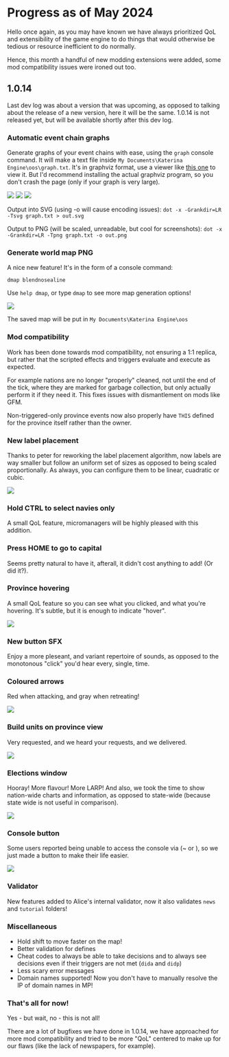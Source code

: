# Progress as of May 2024

Hello once again, as you may have known we have always prioritized QoL and extensibility of the game engine to do things that would otherwise be tedious or resource inefficient to do normally.

Hence, this month a handful of new modding extensions were added, some mod compatibility issues were ironed out too.

## 1.0.14

Last dev log was about a version that was upcoming, as opposed to talking about the release of a new version, here it will be the same. 1.0.14 is not released yet, but will be available shortly after this dev log.

### Automatic event chain graphs

Generate graphs of your event chains with ease, using the `graph` console command. It will make a text file inside `My Documents\Katerina Engine\oos\graph.txt`. It's in graphviz format, use a viewer like [this one](https://dreampuf.github.io/GraphvizOnline) to view it. But I'd recommend installing the actual graphviz program, so you don't crash the page (only if your graph is very large).

![](./images/graph.png)
![](./images/graph2.png)
![](./images/graph3.png)

Output into SVG (using -o will cause encoding issues):
`dot -x -Grankdir=LR -Tsvg graph.txt > out.svg`

Output to PNG (will be scaled, unreadable, but cool for screenshots):
`dot -x -Grankdir=LR -Tpng graph.txt -o out.png`

### Generate world map PNG

A nice new feature! It's in the form of a console command:

`dmap blendnosealine`

Use `help dmap`, or type `dmap` to see more map generation options!

![](./images/map.png)

The saved map will be put in `My Documents\Katerina Engine\oos`

### Mod compatibility

Work has been done towards mod compatibility, not ensuring a 1:1 replica, but rather that the scripted effects and triggers evaluate and execute as expected.

For example nations are no longer "properly" cleaned, not until the end of the tick, where they are marked for garbage collection, but only actually perform it if they need it. This fixes issues with dismantlement on mods like GFM.

Non-triggered-only province events now also properly have `THIS` defined for the province itself rather than the owner.

### New label placement

Thanks to peter for reworking the label placement algorithm, now labels are way smaller but follow an uniform set of sizes as opposed to being scaled proportionally. As always, you can configure them to be linear, cuadratic or cubic.

![](./images/label.png)

### Hold CTRL to select navies only

A small QoL feature, micromanagers will be highly pleased with this addition.

### Press HOME to go to capital

Seems pretty natural to have it, afterall, it didn't cost anything to add! (Or did it?).

### Province hovering

A small QoL feature so you can see what you clicked, and what you're hovering. It's subtle, but it is enough to indicate "hover".

![](./images/hover.png)

### New button SFX

Enjoy a more pleseant, and variant repertoire of sounds, as opposed to the monotonous "click" you'd hear every, single, time.

### Coloured arrows

Red when attacking, and gray when retreating!

![](./images/arrows.png)

### Build units on province view

Very requested, and we heard your requests, and we delivered.

![](./images/unitbuild.png)

### Elections window

Hooray! More flavour! More LARP! And also, we took the time to show nation-wide charts and information, as opposed to state-wide (because state wide is not useful in comparison).

![](./images/elections.png)

### Console button

Some users reported being unable to access the console via (~ or \), so we just made a button to make their life easier.

![](./images/console.png)

### Validator

New features added to Alice's internal validator, now it also validates `news` and `tutorial` folders!

### Miscellaneous

- Hold shift to move faster on the map!
- Better validation for defines
- Cheat codes to always be able to take decisions and to always see decisions even if their triggers are not met (`dida` and `didp`)
- Less scary error messages
- Domain names supported! Now you don't have to manually resolve the IP of domain names in MP!

### That's all for now!

Yes - but wait, no - this is not all!

There are a lot of bugfixes we have done in 1.0.14, we have approached for more mod compatibility and tried to be more "QoL" centered to make up for our flaws (like the lack of newspapers, for example).
